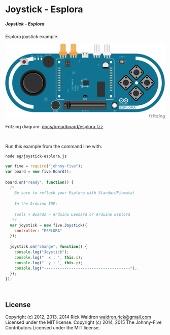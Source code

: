 <!--remove-start-->

# Joystick - Esplora

<!--remove-end-->






##### Joystick - Esplora


Esplora joystick example.


![docs/breadboard/esplora.png](breadboard/esplora.png)<br>

Fritzing diagram: [docs/breadboard/esplora.fzz](breadboard/esplora.fzz)

&nbsp;




Run this example from the command line with:
```bash
node eg/joystick-esplora.js
```


```javascript
var five = require("johnny-five");
var board = new five.Board();

board.on("ready", function() {
  /*
    Be sure to reflash your Esplora with StandardFirmata!

    In the Arduino IDE:

    Tools > Boards > Arduino Leonard or Arduino Esplora
   */
  var joystick = new five.Joystick({
    controller: "ESPLORA"
  });

  joystick.on("change", function() {
    console.log("Joystick");
    console.log("  x : ", this.x);
    console.log("  y : ", this.y);
    console.log("--------------------------------------");
  });
});

```








&nbsp;

<!--remove-start-->

## License
Copyright (c) 2012, 2013, 2014 Rick Waldron <waldron.rick@gmail.com>
Licensed under the MIT license.
Copyright (c) 2014, 2015 The Johnny-Five Contributors
Licensed under the MIT license.

<!--remove-end-->
